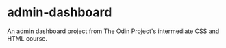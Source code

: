 # admin-dashboard
An admin dashboard project from The Odin Project's intermediate CSS and HTML course.

